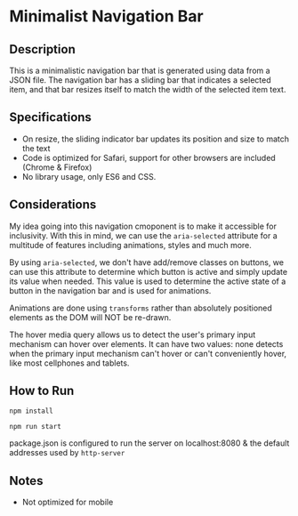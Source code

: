 # Minimalist Navigation Bar

## Description

This is a minimalistic navigation bar that is generated using data from a JSON file. The navigation bar has a sliding bar that indicates a selected item, and that bar resizes itself to match the width of the selected item text.

## Specifications

- On resize, the sliding indicator bar updates its position and size to match the text
- Code is optimized for Safari, support for other browsers are included (Chrome & Firefox)
- No library usage, only ES6 and CSS.

## Considerations

My idea going into this navigation cmoponent is to make it accessible for inclusivity. With this in mind, we can use the `aria-selected` attribute for a multitude of features including animations, styles and much more.

By using `aria-selected`, we don't have add/remove classes on buttons, we can use this attribute to determine which button is active and simply update its value when needed. This value is used to determine the active state of a button in the navigation bar and is used for animations. 

Animations are done using `transforms` rather than absolutely positioned elements as the DOM will NOT be re-drawn.

The hover media query allows us to detect the user's primary input mechanism can hover over elements. It can have two values: none detects when the primary input mechanism can't hover or can't conveniently hover, like most cellphones and tablets.

## How to Run

`npm install`

`npm run start`

package.json is configured to run the server on localhost:8080 & the default addresses used by `http-server`

## Notes

- Not optimized for mobile
